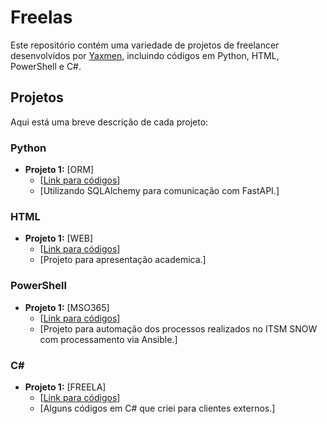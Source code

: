 # Freelas

Este repositório contém uma variedade de projetos de freelancer desenvolvidos por [Yaxmen](https://github.com/Yaxmen), incluindo códigos em Python, HTML, PowerShell e C#.

## Projetos

Aqui está uma breve descrição de cada projeto:

### Python

- **Projeto 1:** [ORM]
  - [[Link para códigos](https://github.com/Yaxmen/Freelas/blob/main/Python/ORM.py)]
  - [Utilizando SQLAlchemy para comunicação com FastAPI.]

### HTML

- **Projeto 1:** [WEB]
  - [[Link para códigos](https://github.com/Yaxmen/Freelas/blob/main/HTML/Main.html)]
  - [Projeto para apresentação academica.]

### PowerShell

- **Projeto 1:** [MSO365]
  - [[Link para códigos](https://github.com/Yaxmen/Freelas/blob/main/Shell%20Script/AprovadorO365.ps1)]
  - [Projeto para automação dos processos realizados no ITSM SNOW com processamento via Ansible.]

### C#

- **Projeto 1:** [FREELA]
  - [[Link para códigos](https://github.com/Yaxmen/Freelas/blob/main/C%23/GerenciaEstoqLoja.cs)]
  - [Alguns códigos em C# que criei para clientes externos.]
